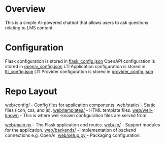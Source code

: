 # Overview

This is a simple AI-powered chatbot that allows users to ask questions relating to LMS content.

# Configuration

Flask configuration is stored in [flask_config.json](web/config/flask_config.json)
OpenAPI configuration is stored in [openai_config.json](web/config/openai_config.json)
LTI Application configuration is stored in [lti_config.json](web/config/lti_config.json)
LTI Provider configuration is stored in [provider_config.json](web/well-known/provider_config.json)

# Repo Layout

[web/config/](web/config/) -  Config files for application components.
[web/static/](web/static/) - Static files (icon, css, and js).
[web/templates/](web/templates/) - HTML template files.
[web/well-known](web/well-known) - This is where well-known configuration files are served from.

[web/main.py](web/main.py) - The Flask application and routes.
[web/lib/](web/lib/) - Support modules for the application.
[web/backends/](web/backends/) - Implementation of backend connections e.g. OpenAI.
[web/setup.py](web/setup.py) - Packaging configuration.
